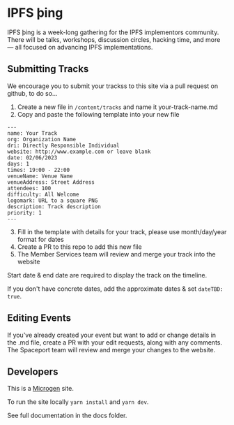 # IPFS þing

IPFS þing is a week-long gathering for the IPFS implementors community. There will be talks, workshops, discussion circles, hacking time, and more — all focused on advancing IPFS implementations.

## Submitting Tracks

We encourage you to submit your trackss to this site via a pull request on github, to do so...

1. Create a new file in ```/content/tracks``` and name it your-track-name.md
2. Copy and paste the following template into your new file

```
---
name: Your Track
org: Organization Name
dri: Directly Responsible Individual
website: http://www.example.com or leave blank
date: 02/06/2023
days: 1
times: 19:00 - 22:00
venueName: Venue Name
venueAddress: Street Address
attendees: 100
difficulty: All Welcome
logomark: URL to a square PNG
description: Track description
priority: 1
---
```

3. Fill in the template with details for your track, please use month/day/year format for dates
4. Create a PR to this repo to add this new file
5. The Member Services team will review and merge your track into the website

Start date & end date are required to display the track on the timeline.

If you don't have concrete dates, add the approximate dates & set ```dateTBD: true```.

## Editing Events

If you've already created your event but want to add or change details in the .md file, create a PR with your edit requests, along with any comments. The Spaceport team will review and merge your changes to the website.

## Developers

This is a [Microgen](https://github.com/pathfindertools/microgen) site.

To run the site locally ```yarn install``` and ```yarn dev```.

See full documentation in the docs folder.
